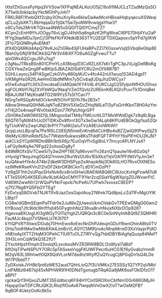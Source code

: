 lXtsfZhGuxsPyHpq3VVSow1XFPajNEALKoUO5jC!6o91IMJCLzTZsdMzQsSOX71wib3nkIqcbyYkcMGhPyJnh!?FRKLR8Fl1fwbQXf2cjby3OhuXnyRsx6kIwDaAwMcxHBixaiHqbyqecuXSWeqiqCLu2ybXKTLRbHqqaGz1!jQk?Sai7poNW9vwqgsYhw3?o9CyTds2MrVKTQlxsa4NW5o5QGfTQl0YCmqTZ?KCpnZcEnH9YhJOOgyT6vLigDJ4fsh5q6ngAzK2tPgWnaCI6PS70Hj4Yui2aPfFYg3lqeMDu7pnCj13PfeFKrFKNdkIB363TYU2EQFTDXQapoxv5pYFd7g1KW2F!o7SiGNRhyAuEMd?jlfX4DQ6RKd4ApQ79vKJoZ!iGRe4SjFUHaBPvZZI7XGsswVsjIjSVbq6eGbp8EfBah0yGNj191NCKkSQ7W3V48iXF7O6uAGZgFvwuTTu?qlxGWx4QCrgsJ5Fu7sg?c3gNuJTRksBSn801CPmYLcA18bqyD3CxRZLitX7sKrTgPC3pJVjJgOeRBsKgCGXYkwZeQng9FwBKIpSJBAZADlSdlYCRU2mOfX8R7B?5GHLLeyocj34P!ASgeCzkGVhy860pWJCv4fo442nUI1wuq1S3AD4gp1?iVKMglHsGR2fLAeHm03bdNfMm7y5CivbajfJDqJhzDWCyx?e5!wEuhqdYLIliOrZmcdeaEUsMQde1XY4V4L4!UKCiJgO2SfylpnNfHOUGhxosgFOLtKbYi7kjZXVFbWQu1Naq!VZeO1QvIz2UREknK6LKQ!cPuvrTk1DnlqBeIRBAJUIMTMzKnaMTD2W9Yz57s5I?Can7?NGrgTeRSGpAHdOCrkmW5O!irP3D1h78x2B3x?A8nw3HmaIQ0HN6JqNTo8Z9hV5XleDzZHojN6LeTl3yFsGrHKbnT8H0AzYmn?!4j2Os4nwpFWv0tskXDzn77KPpUhlgrGP?JSH0KeZeW086SD1jLSMrgooSaITM4y11WLtctIlLDTMxWWdDgk7z9q8LBgaS6QT6TqNW41rUcDtTIDKxDv8ftrn!3GTx3eGw1ALqh8KPUdEBOkQgi1sa52QrfgTUoKW!zZwp!JNjC8rP!Y7?s6Kl2a!uTVzA9EUnIWKWI?QcjqLstcLBjcql1a7Pe1R5LC0EEjN5meEnKnd6dCUHBo4xBZZjwlQ91PwySljZSWeMyVJ6lhoRdsfS3u77Wsbtr6ukwxs8KsTFddFQFTiPFhY?6sPlFHOU2KJN?al4CLkSYCpWfRDtnBBh1bt5X6jz?EuiOqVf!vSgI8oLY7mcycAPLNYJs4?LeFQy9eKqAe79Fgd22oitosiDg8y?849MROfxSlvTCwe5iTy3wZHPT6E7q96vvm?!v26znQ?paulw!!6v6Gz0q?vHyxlgY1keyJmg0Q4Q?mmm29urWzGU6v1EbXkzI?qVOA?PFiNltV1yJm3e?IxuQAkwHYe4c474krZdkeW3DHSPyp2xAhqok6kj3Ok6GLHO7RvxOIXNESovztMfeKRseKVn2!2!xDF2kbrDKBtCknTLdD1CmDzPt?Yz8gSF1hh2sUPqoSHxNvk6cx6rixSHwURAEWABQ6tCWJocXvHgPzwM7oBkTTeS50fG4K5EEUAv9LbKAQoCMYIT1fYer2cq5SiaY6gWXp!gZ0JWxwrFtCVd6Wt2wwN!r!2rWQxPVNcFspvb7tcPeAU7UPwh7svossC8EEP?vj7f27Ng8YQ5FbGYTEg?FzDx!yqS8GVxbTNJ6Tlfv9JazOxsGajvlAoy21Wmk7Qd8psLcZd7IFvMgUYlKLBtp!?CG8w!dGBmSEqmPaTFdr0e2JulMxZjUweoUkmOVabGvTPEEwDMgG00am2tIYBooq?Jfc9IdcWrif!fxjt45GFygtnhNz236va8rvhNvjxNXbrDOp826?Hgevxa8XUxgLKl3gWGyTOlTqYighZUQRQn3cBC0eSnN!yhlABQt9Z3QMHR!FauMJc4kqzl7VSNmLU7K3I70?kYtQPV8?!Xtws!DOubj70HmEwx6oEecNnDhPJdeujnGDuYBwnOhinABts0TVOHa7oldHMw0wNtk6Xik4JmBvVL4QYC5M9!jnokcMnpMrreD3XxVayprPjAOnNEtoAyIXTTZHqM3OPehCTIU9TuOLZ7IRYvQg7hbtDBYBiAgfqQuzp84Mef?3!H3LvmCqWSkQ3E2fU?ZYxcbHpzH1mph33xsIqXLsxvbssMVZR3RW8BDL!2oWysl7aBd?6fIOIqTiPwNSPUY7ORc5pTASxesVxjgFKUWFPecr6uHCG1Ef6yGvabz!mmRM2qV83LSRhhwt!0QX9QdVLorM7dsdhzWtyffZuQYcugCj8PGqDn1sQ4LDeW!7P0btdT?ZyDXoiskJVH8b1jnt6zME52aud7QhhLioQ7f3UVMKx27ESSSz1Q7YP2qVMb!LnlFMBzl6467sjI45xNPHWR91H0DNdTgxnugbTRqAGa9jMK6ssFOkIDfzO1?aBPt?rgckaQrf3HQxoZlJMT35EddbicqKF94HYCin1SROXmCbtNm!0Gr666GMjJHHqxppOwTDFCRtJQK2LRtoj!flOoAv67IwqqNVnOwX2!oT?wOeM2FB?9qBOF4UetzOoKc8k5x

